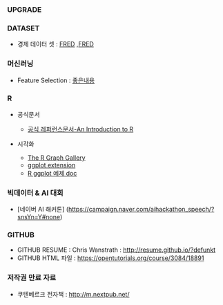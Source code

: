### UPGRADE

### DATASET
  * 경제 데이터 셋 : [FRED](http://research.stlouisfed.org/fred2) ,[FRED](https://fred.stlouisfed.org/tags/series)

### 머신러닝
  * Feature Selection : [좋은내용](https://arxiv.org/abs/1601.07996)

### R
* 공식문서
  * [공식 레퍼런스문서-An Introduction to R](https://cran.r-project.org/)

* 시각화
  * [The R Graph Gallery](https://www.r-graph-gallery.com/)
  * [ggplot extension](http://www.ggplot2-exts.org/gallery/)
  * [R ggplot 예제 doc](http://www.sthda.com/english/wiki/ggplot2-barplots-quick-start-guide-r-software-and-data-visualization)

### 빅데이터 & AI 대회
* [네이버 AI 해커톤] (https://campaign.naver.com/aihackathon_speech/?snsYn=Y#none)

### GITHUB 
* GITHUB RESUME : Chris Wanstrath : http://resume.github.io/?defunkt
* GITHUB HTML 파일 : https://opentutorials.org/course/3084/18891

### 저작권 만료 자료
* 쿠텐베르크 전자책 : http://m.nextpub.net/
